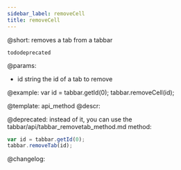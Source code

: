 ```yaml
---
sidebar_label: removeCell
title: removeCell
---          
```


@short: removes a tab from a tabbar

```tododeprecated ```

@params:
- id 		string 			the id of a tab to remove



@example:
var id = tabbar.getId(0);
tabbar.removeCell(id);


@template: api_method
@descr:


@deprecated: instead of it, you can use the tabbar/api/tabbar_removetab_method.md method:

~~~js
var id = tabbar.getId(0);
tabbar.removeTab(id);
~~~


@changelog:


